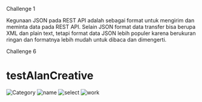 Challenge 1

Kegunaan JSON pada REST API adalah sebagai format untuk mengirim dan meminta data pada REST API. Selain JSON format data transfer bisa berupa XML dan plain text, tetapi format data JSON lebih populer karena berukuran ringan dan formatnya lebih mudah untuk dibaca dan dimengerti.


Challenge 6
# testAlanCreative
![Category](https://user-images.githubusercontent.com/59977545/112749206-0f32b500-8feb-11eb-9fc0-6f4e4d2ccfa8.PNG)
![name](https://user-images.githubusercontent.com/59977545/112749207-10fc7880-8feb-11eb-8fc6-667048460e03.PNG)
![select](https://user-images.githubusercontent.com/59977545/112749211-122da580-8feb-11eb-9b43-101a049433a4.PNG)
![work](https://user-images.githubusercontent.com/59977545/112749212-13f76900-8feb-11eb-9685-3de0c43072f0.PNG)
